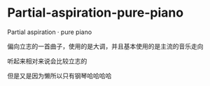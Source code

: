 # Partial-aspiration-pure-piano
Partial aspiration · pure piano

偏向立志的一首曲子，使用的是大调，并且基本使用的是主流的音乐走向

听起来相对来说会比较立志的

但是又是因为懒所以只有钢琴哈哈哈哈
